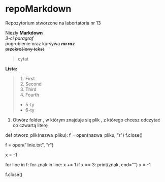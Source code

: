# repoMarkdown

Repozytorium stworzone na labortatoria nr 13

Niezły **Markdown**  
*3-ci paragraf*  
pogrubienie oraz kursywa **_na raz_**  
~~przekreślony tekst~~
> cytat 

**Lista:**
> 1. First
> 2. Second
> 3. Third
> 4. Fourth
> - 5-ty
> - 6-ty

1. Otwórz folder , w którym znajduje się plik , z którego chcesz odczytać co czwartą literę

def otworz_plik(nazwa_pliku):
    f = open(nazwa_pliku, "r")
    f.close()

f = open("linie.txt", "r")

x = -1

for line in f:
    for znak in line:
        x += 1
        if x == 3:
            print(znak, end="")
            x = -1

f.close()
